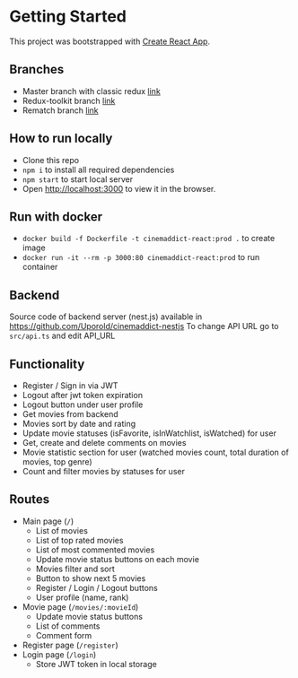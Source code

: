 # Getting Started

This project was bootstrapped with [Create React App](https://github.com/facebook/create-react-app).

## Branches

- Master branch with classic redux [link](https://github.com/Uporold/cinemaddict-react/tree/master)
- Redux-toolkit branch [link](https://github.com/Uporold/cinemaddict-react/tree/redux-toolkit)
- Rematch branch [link](https://github.com/Uporold/cinemaddict-react/tree/rematch)

## How to run locally
- Clone this repo
- `npm i` to install all required dependencies
- `npm start` to start local server
- Open [http://localhost:3000](http://localhost:3000) to view it in the browser.

## Run with docker
- `docker build -f Dockerfile -t cinemaddict-react:prod .` to create image
- `docker run -it --rm -p 3000:80 cinemaddict-react:prod` to run container

## Backend
Source code of backend server (nest.js) available in https://github.com/Uporold/cinemaddict-nestjs
To change API URL go to `src/api.ts` and edit API_URL

## Functionality
- Register / Sign in via JWT
- Logout after jwt token expiration
- Logout button under user profile
- Get movies from backend
- Movies sort by date and rating
- Update movie statuses (isFavorite, isInWatchlist, isWatched) for user
- Get, create and delete comments on movies
- Movie statistic section for user (watched movies count, total duration of movies, top genre)
- Count and filter movies by statuses for user

## Routes
- Main page (`/`)
  - List of movies
  - List of top rated movies
  - List of most commented movies
  - Update movie status buttons on each movie
  - Movies filter and sort
  - Button to show next 5 movies
  - Register / Login / Logout buttons
  - User profile (name, rank)
- Movie page (`/movies/:movieId`)
  - Update movie status buttons
  - List of comments
  - Comment form
- Register page (`/register`)
- Login page (`/login`)
  - Store JWT token in local storage

